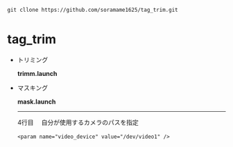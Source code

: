 ```
git cllone https://github.com/soramame1625/tag_trim.git
```

# tag_trim　　
- トリミング　

    **trimm.launch**
- マスキング　

    **mask.launch**

    ---
    4行目　 自分が使用するカメラのパスを指定
    ```
    <param name="video_device" value="/dev/video1" />　
